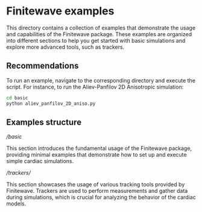 # Finitewave examples

This directory contains a collection of examples that demonstrate the usage and capabilities of the Finitewave package. These examples are organized into different sections to help you get started with basic simulations and explore more advanced tools, such as trackers.

## Recommendations

To run an example, navigate to the corresponding directory and execute the script. For instance, to run the Aliev-Panfilov 2D Anisotropic simulation:

```sh
cd basic
python aliev_panfilov_2D_aniso.py
```

## Examples structure

*/basic*

This section introduces the fundamental usage of the Finitewave package, providing minimal examples that demonstrate how to set up and execute simple cardiac simulations.

*/trackers/*

This section showcases the usage of various tracking tools provided by Finitewave. Trackers are used to perform measurements and gather data during simulations, which is crucial for analyzing the behavior of the cardiac models.